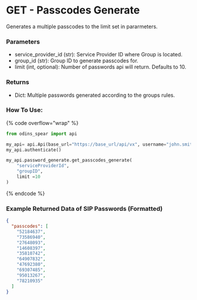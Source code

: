 # GET - Passcodes Generate

Generates a multiple passcodes to the limit set in pararmeters.

### Parameters&#x20;

* service\_provider\_id (str): Service Provider ID where Group is located.&#x20;
* group\_id (str): Group ID to generate passcodes for.&#x20;
* limit (int, optional): Number of passwords api will return. Defaults to 10.

### Returns

* Dict: Multiple passwords generated according to the groups rules.

### How To Use:

{% code overflow="wrap" %}
```python
from odins_spear import api

my_api= api.Api(base_url="https://base_url/api/vx", username="john.smith", password="ODIN_INSTANCE_1")
my_api.authenticate()

my_api.password_generate.get_passcodes_generate(
    "serviceProviderId",
    "groupID",
    limit =10
)
```
{% endcode %}

### Example Returned Data of SIP Passwords (Formatted)

```json
{
  "passcodes": [
    "52184637",
    "73586940",
    "27648093",
    "14608397",
    "35810742",
    "64907832",
    "47692380",
    "69307485",
    "95013267",
    "78210935"
  ]
}
```
